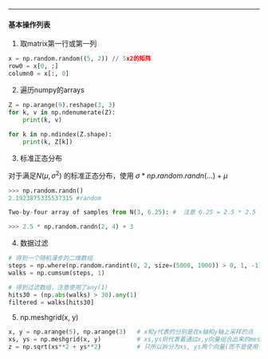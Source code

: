 

---

#### 基本操作列表

1. 取matrix第一行或第一列
```python
x = np.random.random((5, 2)) // 5x2的矩阵
row0 = x[0, :]
column0 = x[:, 0]
```
2. 遍历numpy的arrays
```python
Z = np.arange(9).reshape(3, 3)
for k, v in np.ndenumerate(Z):
    print(k, v)
    
for k in np.ndindex(Z.shape):
    print(k, Z[k])
```

3. 标准正态分布

对于满足$N(\mu, \sigma^2)$ 的标准正态分布，使用 $\sigma * np.random.randn(...) + \mu$


```python
>>> np.random.randn()
2.1923875335537315 #random

Two-by-four array of samples from N(3, 6.25): #  注意 6.25 = 2.5 * 2.5

>>> 2.5 * np.random.randn(2, 4) + 3
```
4. 数据过滤

```python
# 得到一个随机漫步的二维数组
steps = np.where(np.random.randint(0, 2, size=(5000, 1000)) > 0, 1, -1)
walks = np.cumsum(steps, 1)

# 得到过滤数组，注意使用了any(1)
hits30 = (np.abs(walks) > 30).any(1)
filtered = walks[hits30]
```

5. np.meshgrid(x, y)
```python
x, y = np.arange(5), np.arange(3)	# x和y代表的分别是在x轴和y轴上采样的点
xs, ys = np.meshgrid(x, y)			# xs,ys则代表着通过x,y向量组合出来的mesh面上的所有的坐标点的横纵坐标向量，其中xs是所有的x坐标，ys是所有的y坐标，它们拥有同样的shape
z = np.sqrt(xs**2 + ys**2)			# 只所以拆分为xs, ys两个向量(而不是使用一个单独的vextex的向量)，是为了使用通用函数(ufunc)，通用函数是元素级函数的变体
```